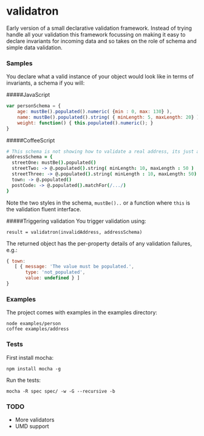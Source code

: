 validatron
==========
Early version of a small declarative validation framework. Instead of trying handle all your validation this framework focussing on making it easy to declare invariants for incoming data and so takes on the role of schema and simple data validation. 

### Samples
You declare what a valid instance of your object would look like in terms of invariants, a schema if you will:

#####JavaScript
```js
var personSchema = {
    age: mustBe().populated().numeric( {min : 0, max: 130} ),
    name: mustBe().populated().string( { minLength: 5, maxLength: 20} ),
    weight: function() { this.populated().numeric(); }
}
````
#####CoffeeScript
```coffeescript
# This schema is not showing how to validate a real address, its just an example that makes it easy to test the framework
addressSchema = {
  streetOne: mustBe().populated()
  streetTwo: -> @.populated().string( minLength: 10, maxLength : 50 )
  streetThree: -> @.populated().string( minLength : 10, maxLength: 50) 
  town: -> @.populated()
  postCode: -> @.populated().matchFor(/.../)
}
```
Note the two styles in the schema, ```mustBe()..``` or a function where ```this``` is the validation fluent interface.

#####Triggering validation
You trigger validation using:

    result = validatron(invalidAddress, addressSchema)

The returned object has the per-property details of any validation failures, e.g.:

```js
{ town: 
   [ { message: 'The value must be populated.',
       type: 'not_populated',
       value: undefined } ] 
}

```

### Examples
The project comes with examples in the examples directory:

    node examples/person
    coffee examples/address

### Tests
First install mocha: 

    npm install mocha -g

Run the tests:

    mocha -R spec spec/ -w -G --recursive -b

### TODO
* More validators
* UMD support
